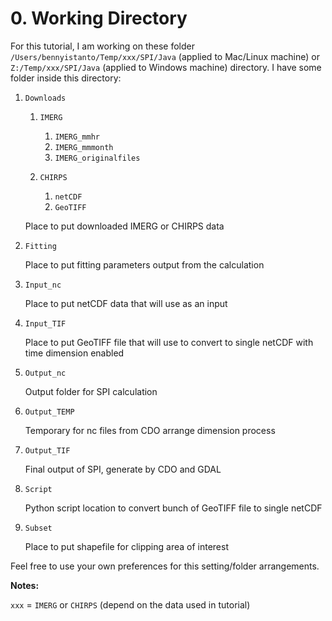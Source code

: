 # 0. Working Directory

For this tutorial, I am working on these folder `/Users/bennyistanto/Temp/xxx/SPI/Java` (applied to Mac/Linux machine) or `Z:/Temp/xxx/SPI/Java` (applied to Windows machine) directory. I have some folder inside this directory:

1. `Downloads`
	1. `IMERG`
		1. `IMERG_mmhr`
		2. `IMERG_mmmonth`
		3. `IMERG_originalfiles`
		
	2. `CHIRPS`
		1. `netCDF`
		2. `GeoTIFF`

	Place to put downloaded IMERG or CHIRPS data

2. `Fitting`

	Place to put fitting parameters output from the calculation

3. `Input_nc`

	Place to put netCDF data that will use as an input 

4. `Input_TIF`

	Place to put GeoTIFF file that will use to convert to single netCDF with time dimension enabled

5. `Output_nc`

	Output folder for SPI calculation

6. `Output_TEMP`

	Temporary for nc files from CDO arrange dimension process

7. `Output_TIF`

	Final output of SPI, generate by CDO and GDAL

8. `Script`

	Python script location to convert bunch of GeoTIFF file to single netCDF

9. `Subset`

	Place to put shapefile for clipping area of interest

Feel free to use your own preferences for this setting/folder arrangements.


**Notes:**

`xxx` = `IMERG` or `CHIRPS` (depend on the data used in tutorial)